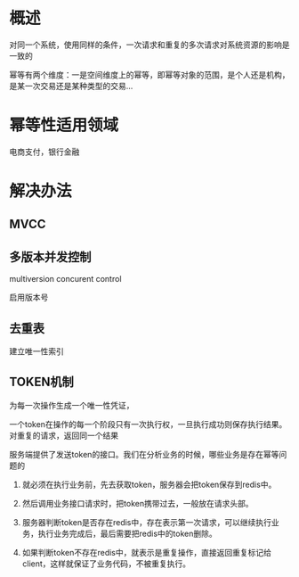 # 概述

对同一个系统，使用同样的条件，一次请求和重复的多次请求对系统资源的影响是一致的

幂等有两个维度：一是空间维度上的幂等，即幂等对象的范围，是个人还是机构，是某一次交易还是某种类型的交易...

# 幂等性适用领域

电商支付，银行金融



# 解决办法

## MVCC

## 多版本并发控制

multiversion  concurent control  

启用版本号

## 去重表

建立唯一性索引

## TOKEN机制

为每一次操作生成一个唯一性凭证，

一个token在操作的每一个阶段只有一次执行权，一旦执行成功则保存执行结果。对重复的请求，返回同一个结果



服务端提供了发送token的接口。我们在分析业务的时候，哪些业务是存在幂等问题的

1. 就必须在执行业务前，先去获取token，服务器会把token保存到redis中。

2. 然后调用业务接口请求时，把token携带过去，一般放在请求头部。

3. 服务器判断token是否存在redis中，存在表示第一次请求，可以继续执行业务，执行业务完成后，最后需要把redis中的token删除。

4. 如果判断token不存在redis中，就表示是重复操作，直接返回重复标记给client，这样就保证了业务代码，不被重复执行。



